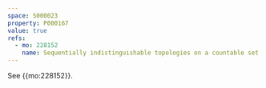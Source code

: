 ```yaml
---
space: S000023
property: P000167
value: true
refs:
  - mo: 228152
    name: Sequentially indistinguishable topologies on a countable set
---
```


See {{mo:228152}}.

